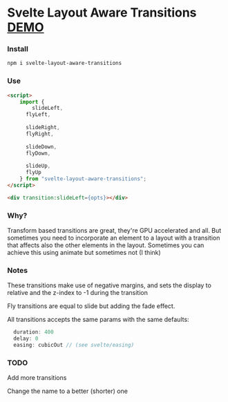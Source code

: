# Svelte Layout Aware Transitions [DEMO](https://ramiroaisen.github.io/svelte-layout-aware-transitions/)

### Install
```sh
npm i svelte-layout-aware-transitions
```


### Use
```html
<script>
	import {
    	slideLeft,
      flyLeft,
      
      slideRight,
      flyRight,
      
      slideDown,
      flyDown,
      
      slideUp,
      flyUp
    } from "svelte-layout-aware-transitions";
</script>

<div transition:slideLeft={opts}></div>
```

### Why?
Transform based transitions are great, they're GPU accelerated and all. But sometimes you need to incorporate an element to a layout with a transition that affects also the other elements in the layout.
Sometimes you can achieve this using animate but sometimes not (I think)

### Notes
These transitions make use of negative margins, and sets the display to relative and the z-index to -1 during the transition

Fly transitions are equal to slide but adding the fade effect.

All transitions accepts the same params with the same defaults:
```js
  duration: 400
  delay: 0
  easing: cubicOut // (see svelte/easing)
```

### TODO
Add more transitions

Change the name to a better (shorter) one